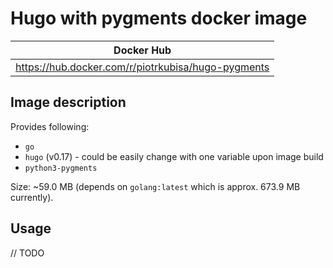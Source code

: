 # Hugo with pygments docker image

| Docker Hub                                         |
| -------------------------------------------------- |
| https://hub.docker.com/r/piotrkubisa/hugo-pygments |

##  Image description

Provides following:

* `go`    
* `hugo` (v0.17) - could be easily change with one variable upon image build
* `python3-pygments`

Size: ~59.0 MB (depends on `golang:latest` which is approx. 673.9 MB currently).

## Usage

// TODO